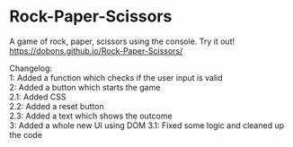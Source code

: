 # Rock-Paper-Scissors

A game of rock, paper, scissors using the console.
Try it out!  
https://dobons.github.io/Rock-Paper-Scissors/

Changelog:  
1: Added a function which checks if the user input is valid  
2: Added a button which starts the game  
2.1: Added CSS  
2.2: Added a reset button  
2.3: Added a text which shows the outcome  
3: Added a whole new UI using DOM
3.1: Fixed some logic and cleaned up the code
